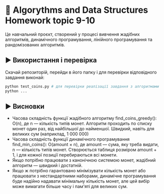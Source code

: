# 📇 Algorythms and Data Structures Homework topic 9-10

Це навчальний проєкт, створений у процесі вивчення жадібних алгоритмів, динамічного програмування, лінійного програмування та рандомізованих алгоритмів.

## ▶️ Використання і перевірка

Скачай репозиторій, перейди в його папку і для перевірки відповідного завдання виконай:
```bash
python test_coins.py # для перевірки реалізації завдання з алгоритмами вибору номіналів монет
python ...
```

## ▶️ Висновки

- Часова складність функції жадібного алгоритму find_coins_greedy(): O(n), де n — кількість типів монет. Алгоритм проходить по списку монет один раз, від найбільшої до найменшої. Швидкий, навіть для великих сум (наприклад, 1 000 000)
- Часова складність функції динамічного програмування find_min_coins(): O(amount × n), де amount — сума, яку треба видати, n — кількість типів монет. Створюється таблиця розміром amount + 1, і для кожної позиції перебираються всі монети.
- Якщо потрібно працювати з канонічною системою монет, жадібний алгоритм — швидкий і достатній.
- Якщо ж потрібно гарантовано мінімізувати кількість монет або працювати з нестандартними наборами, динамічне програмування буде надійно надавати мінімальну кількість монет, але цей вибір може вимагати більше часу і пам'яті для великих сум.
